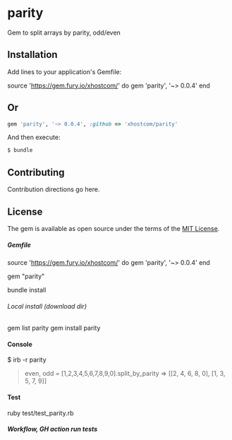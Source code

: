 # parity

Gem to split arrays by parity, odd/even

## Installation

Add lines to your application's Gemfile:

source 'https://gem.fury.io/xhostcom/' do
gem 'parity', '~> 0.0.4'
end

## Or
```ruby
gem 'parity', '~> 0.0.4', :github => 'xhostcom/parity'
```

And then execute:

```bash
$ bundle
```

## Contributing

Contribution directions go here.

## License

The gem is available as open source under the terms of the [MIT License](https://opensource.org/licenses/MIT).

##### Gemfile

source 'https://gem.fury.io/xhostcom/' do gem 'parity', '~> 0.0.4'
end

gem "parity"

bundle install

###### Local install (download dir)

gem list parity
gem install parity

#### Console

$ irb -r parity

> even, odd = [1,2,3,4,5,6,7,8,9,0].split_by_parity
> => [[2, 4, 6, 8, 0], [1, 3, 5, 7, 9]]

#### Test

ruby test/test_parity.rb

##### Workflow, GH action run tests
